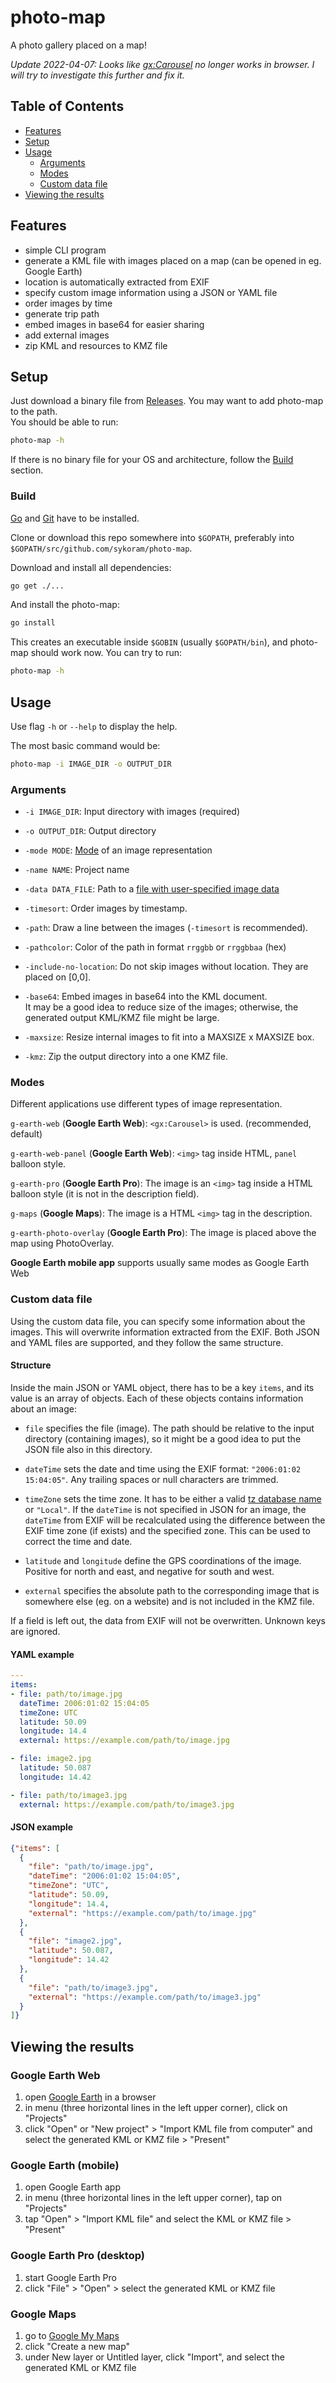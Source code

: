 # photo-map

A photo gallery placed on a map!

*Update 2022-04-07: Looks like <gx:Carousel> no longer works in browser. I will try to investigate this further and fix it.*

## Table of Contents
- [Features](#features)
- [Setup](#setup)
- [Usage](#usage)
  - [Arguments](#arguments)
  - [Modes](#modes)
  - [Custom data file](#custom-data-file)
- [Viewing the results](#viewing-the-results)

## Features

- simple CLI program 
- generate a KML file with images placed on a map (can be opened in eg. Google Earth)
- location is automatically extracted from EXIF
- specify custom image information using a JSON or YAML file
- order images by time
- generate trip path
- embed images in base64 for easier sharing
- add external images
- zip KML and resources to KMZ file


## Setup

Just download a binary file from [Releases](https://github.com/sykoram/photo-map/releases). You may want to add photo-map to the path. \
You should be able to run:

```sh
photo-map -h
```

If there is no binary file for your OS and architecture, follow the [Build](#build) section.

### Build

[Go](https://golang.org/) and [Git](https://git-scm.com/) have to be installed.

Clone or download this repo somewhere into `$GOPATH`, preferably into `$GOPATH/src/github.com/sykoram/photo-map`.

Download and install all dependencies:
```sh
go get ./...
```

And install the photo-map:
```sh
go install
```

This creates an executable inside `$GOBIN` (usually `$GOPATH/bin`), and photo-map should work now. You can try to run:

```sh
photo-map -h
```

## Usage

Use flag `-h` or `--help` to display the help.

The most basic command would be:
```sh
photo-map -i IMAGE_DIR -o OUTPUT_DIR
```


### Arguments

- `-i IMAGE_DIR`: Input directory with images (required)

- `-o OUTPUT_DIR`: Output directory

- `-mode MODE`: [Mode](#modes) of an image representation

- `-name NAME`: Project name

- `-data DATA_FILE`: Path to a [file with user-specified image data](#custom-data-file)

- `-timesort`: Order images by timestamp.

- `-path`: Draw a line between the images (`-timesort` is recommended).

- `-pathcolor`: Color of the path in format `rrggbb` or `rrggbbaa` (hex)

- `-include-no-location`: Do not skip images without location. They are placed on \[0,0].

- `-base64`: Embed images in base64 into the KML document. \
  It may be a good idea to reduce size of the images; otherwise, the generated output KML/KMZ file might be large.

- `-maxsize`: Resize internal images to fit into a MAXSIZE x MAXSIZE box.

- `-kmz`: Zip the output directory into a one KMZ file.


### Modes

Different applications use different types of image representation. 

`g-earth-web` (**Google Earth Web**): `<gx:Carousel>` is used. (recommended, default)

`g-earth-web-panel` (**Google Earth Web**): `<img>` tag inside HTML, `panel` balloon style.

`g-earth-pro` (**Google Earth Pro**): The image is an `<img>` tag inside a HTML balloon style (it is not in the description field).

`g-maps` (**Google Maps**): The image is a HTML `<img>` tag in the description.

`g-earth-photo-overlay` (**Google Earth Pro**): The image is placed above the map using PhotoOverlay.

**Google Earth mobile app** supports usually same modes as Google Earth Web


### Custom data file

Using the custom data file, you can specify some information about the images. This will overwrite information extracted from the EXIF. Both JSON and YAML files are supported, and they follow the same structure.

#### Structure

Inside the main JSON or YAML object, there has to be a key `items`, and its value is an array of objects. Each of these objects contains information about an image:

- `file` specifies the file (image). The path should be relative to the input directory (containing images), so it might be a good idea to put the JSON file also in this directory.

- `dateTime` sets the date and time using the EXIF format: `"2006:01:02 15:04:05"`. Any trailing spaces or null characters are trimmed.

- `timeZone` sets the time zone. It has to be either a valid [tz database name](https://en.wikipedia.org/wiki/List_of_tz_database_time_zones) or `"Local"`. If the `dateTime` is not specified in JSON for an image, the `dateTime` from EXIF will be recalculated using the difference between the EXIF time zone (if exists) and the specified zone. This can be used to correct the time and date.

- `latitude` and `longitude` define the GPS coordinations of the image. Positive for north and east, and negative for south and west.

- `external` specifies the absolute path to the corresponding image that is somewhere else (eg. on a website) and is not included in the KMZ file.

If a field is left out, the data from EXIF will not be overwritten. Unknown keys are ignored.

#### YAML example

```yaml
---
items:
- file: path/to/image.jpg
  dateTime: 2006:01:02 15:04:05
  timeZone: UTC
  latitude: 50.09
  longitude: 14.4
  external: https://example.com/path/to/image.jpg

- file: image2.jpg
  latitude: 50.087
  longitude: 14.42

- file: path/to/image3.jpg
  external: https://example.com/path/to/image3.jpg
```

#### JSON example

```json
{"items": [
  {
    "file": "path/to/image.jpg",
    "dateTime": "2006:01:02 15:04:05",
    "timeZone": "UTC",
    "latitude": 50.09,
    "longitude": 14.4,
    "external": "https://example.com/path/to/image.jpg"
  },
  {
    "file": "image2.jpg",
    "latitude": 50.087,
    "longitude": 14.42
  },
  {
    "file": "path/to/image3.jpg",
    "external": "https://example.com/path/to/image3.jpg"
  }
]}
```


## Viewing the results

### Google Earth Web

1. open [Google Earth](https://earth.google.com/web/) in a browser
2. in menu (three horizontal lines in the left upper corner), click on "Projects"
3. click "Open" or "New project" > "Import KML file from computer" and select the generated KML or KMZ file > "Present"

### Google Earth (mobile)

1. open Google Earth app
2. in menu (three horizontal lines in the left upper corner), tap on "Projects"
3. tap "Open" > "Import KML file" and select the KML or KMZ file > "Present"

### Google Earth Pro (desktop)

1. start Google Earth Pro
2. click "File" > "Open" > select the generated KML or KMZ file

### Google Maps

1. go to [Google My Maps](https://mymaps.google.com)
2. click "Create a new map"
3. under New layer or Untitled layer, click "Import", and select the generated KML or KMZ file


